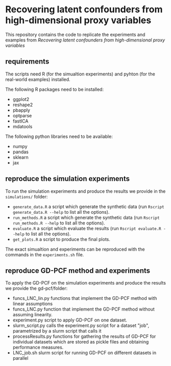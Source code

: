 # Recovering latent confounders from high-dimensional proxy variables

This repository contains the code to replicate the experiments and examples from 
_Recovering latent confounders from high-dimensional proxy variables_ 



## requirements

The scripts need R (for the simualtion experiments) and pyhton (for the real-world examples) installed. 

The following R packages need to be installed:
- ggplot2
- reshape2
- pbapply
- optparse
- fastICA
- mdatools

The following python libraries need to be available:

 - numpy
 - pandas
 - sklearn
 - jax 

## reproduce the simulation experiments 

To run the simulation experiments and produce the results we provide in the `simulations/` folder:

- `generate_data.R` a script which generate the synthetic data (run `Rscript generate_data.R --help` to list all the options).
- `run_methods.R` a script which generate the synthetic data (run `Rscript run_methods.R --help` to list all the options).
- `evaluate.R` a script which evaluate the results  (run `Rscript evaluate.R --help` to list all the options).
- `get_plots.R` a script to produce the final plots.  

The exact simualtion and experiments can be reproduced with the commands in the `experiments.sh` file.  


## reproduce GD-PCF method and experiments

To apply the GD-PCF on the simulation experiments and produce the results we provide the gd-pcf/folder:
- funcs_LNC_lin.py  functions that implement the GD-PCF method with linear assumptions
- funcs_LNC.py function that implement the GD-PCF method without assuming linearity.
- experiment.py script to apply GD-PCF on one dataset.
- slurm_script.py calls the experiment.py script for a dataset "job", parametrized by a slurm script that calls it
- processResults.py functions for gathering the results of GD-PCF for individual datasets which are stored as pickle files and obtaining performance measures.
- LNC_job.sh slurm script for running GD-PCF on different datasets in parallel 
